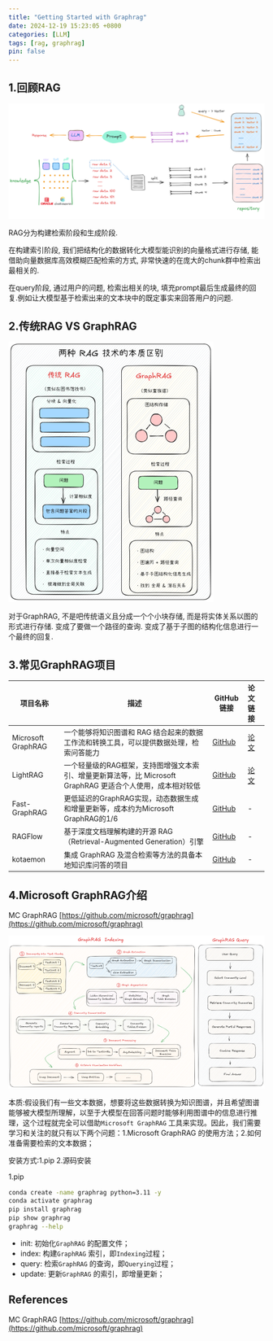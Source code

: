 ```yaml
---
title: "Getting Started with Graphrag"
date: 2024-12-19 15:23:05 +0800
categories: [LLM]
tags: [rag, graphrag]
pin: false
---
```


## 1.回顾RAG

![image-20250629154349219](../assets/typoraimg/image-20250629154349219.png)

RAG分为构建检索阶段和生成阶段.

在构建索引阶段, 我们把结构化的数据转化大模型能识别的向量格式进行存储, 能借助向量数据库高效模糊匹配检索的方式, 非常快速的在庞大的chunk群中检索出最相关的.

在query阶段, 通过用户的问题, 检索出相关的块, 填充prompt最后生成最终的回复.例如让大模型基于检索出来的文本块中的既定事实来回答用户的问题.

## 2.传统RAG VS GraphRAG

<img src="../assets/typoraimg/image-20250629154907056.png" alt="image-20250629154907056" style="zoom:50%;" />

对于GraphRAG, 不是吧传统语义且分成一个个小块存储, 而是将实体关系以图的形式进行存储. 变成了要做一个路径的查询. 变成了基于子图的结构化信息进行一个最终的回复.

## 3.常见GraphRAG项目

| 项目名称           | 描述                                                         | GitHub链接                                               | 论文链接                                   |
| ------------------ | ------------------------------------------------------------ | -------------------------------------------------------- | :----------------------------------------- |
| Microsoft GraphRAG | 一个能够将知识图谱和 RAG 结合起来的数据工作流和转换工具，可以提供数据处理，检索问答能力 | [GitHub](https://github.com/microsoft/graphrag)          | [论文](https://arxiv.org/pdf/2404.16130)   |
| LightRAG           | 一个轻量级的RAG框架，支持图增强文本索引、增量更新算法等，比 Microsoft GraphRAG 更适合个人使用，成本相对较低 | [GitHub](https://github.com/HKUDS/LightRAG)              | [论文](https://arxiv.org/abs/2410.05779v1) |
| Fast-GraphRAG      | 更低延迟的GraphRAG实现，动态数据生成和增量更新等，成本约为Microsoft GraphRAG的1/6 | [GitHub](https://github.com/circlemind-ai/fast-graphrag) | -                                          |
| RAGFlow            | 基于深度文档理解构建的开源 RAG（Retrieval-Augmented Generation）引擎 | [GitHub](https://github.com/infiniflow/ragflow)          | -                                          |
| kotaemon           | 集成 GraphRAG 及混合检索等方法的具备本地知识库问答的项目     | [GitHub](https://github.com/Cinnamon/kotaemon)           | -                                          |

## 4.Microsoft GraphRAG介绍

MC GraphRAG [https://github.com/microsoft/graphrag](https://github.com/microsoft/graphrag)

![image-20250629161855414](../assets/typoraimg/image-20250629161855414.png)

本质:假设我们有一些文本数据，想要将这些数据转换为知识图谱，并且希望图谱能够被大模型所理解，以至于大模型在回答问题时能够利用图谱中的信息进行推理，这个过程就完全可以借助`Microsoft GraphRAG` 工具来实现。因此，我们需要学习和关注的就只有以下两个问题：1.Microsoft GraphRAG 的使用方法；2.如何准备需要检索的文本数据；

安装方式:1.pip 2.源码安装

1.pip

```bash
conda create -name graphrag python=3.11 -y
conda activate graphrag
pip install graphrag
pip show graphrag
graphrag --help
```

- init: 初始化`GraphRAG` 的配置文件；
- index: 构建`GraphRAG` 索引，即`Indexing`过程；
- query: 检索`GraphRAG` 的查询，即`Querying`过程；
- update: 更新`GraphRAG` 的索引，即增量更新；

## References

MC GraphRAG [https://github.com/microsoft/graphrag](https://github.com/microsoft/graphrag)

